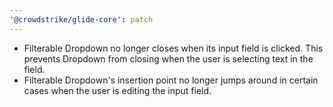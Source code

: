 ```yaml
---
'@crowdstrike/glide-core': patch
---
```


- Filterable Dropdown no longer closes when its input field is clicked.
  This prevents Dropdown from closing when the user is selecting text in the field.
- Filterable Dropdown's insertion point no longer jumps around in certain cases when the user is editing the input field.
